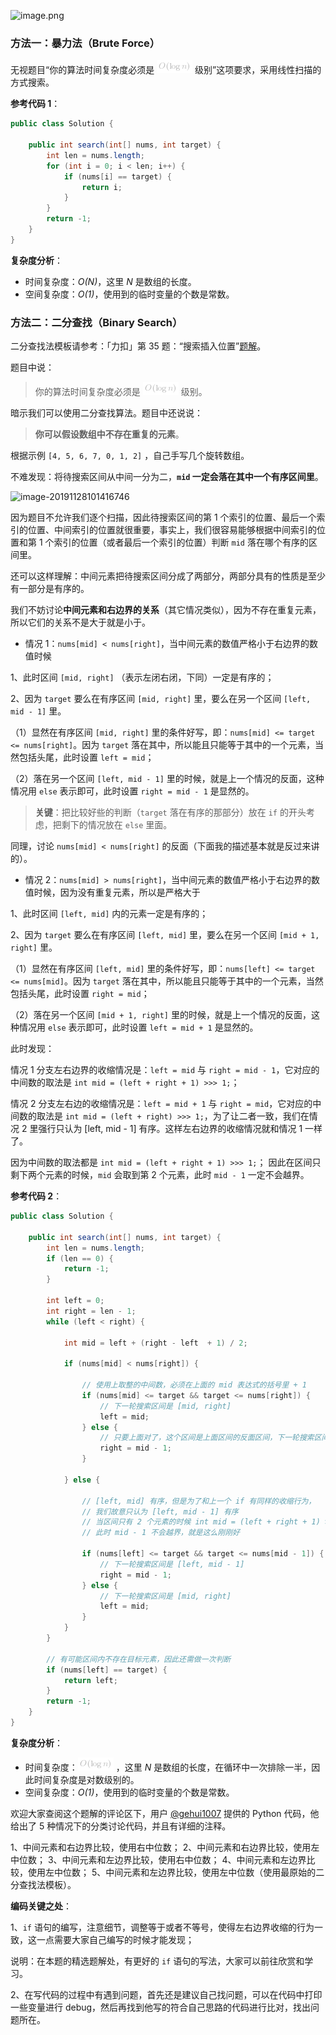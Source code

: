 
![image.png](https://pic.leetcode-cn.com/14ace16a8bc48952806d06ab94cbd4027b5034a1a044961fb199242c99ce193d-image.png)

### 方法一：暴力法（Brute Force）

无视题目“你的算法时间复杂度必须是 ![O(\logn) ](./p__O_log_n__.png)  级别”这项要求，采用线性扫描的方式搜索。

**参考代码 1**：

```Java []
public class Solution {
    
    public int search(int[] nums, int target) {
        int len = nums.length;
        for (int i = 0; i < len; i++) {
            if (nums[i] == target) {
                return i;
            }
        }
        return -1;
    }
}
```

**复杂度分析**：

+ 时间复杂度：*O(N)*，这里 *N* 是数组的长度。
+ 空间复杂度：*O(1)*，使用到的临时变量的个数是常数。

### 方法二：二分查找（Binary Search）


二分查找法模板请参考：「力扣」第 35 题：“搜索插入位置”[题解](https://leetcode-cn.com/problems/search-insert-position/solution/te-bie-hao-yong-de-er-fen-cha-fa-fa-mo-ban-python-/)。

题目中说：

> 你的算法时间复杂度必须是 ![O(\logn) ](./p__O_log_n__.png)  级别。

暗示我们可以使用二分查找算法。题目中还说说：

> **你可以假设数组中不存在重复的元素**。

根据示例 `[4, 5, 6, 7, 0, 1, 2]` ，自己手写几个旋转数组。

不难发现：将待搜索区间从中间一分为二，**`mid` 一定会落在其中一个有序区间里**。

![image-20191128101416746](https://pic.leetcode-cn.com/71b1b281d5c2e773d432604434480e1e9b28dfb8ea6e74ff04d56d4c3a44206e.jpg)

因为题目不允许我们逐个扫描，因此待搜索区间的第 1 个索引的位置、最后一个索引的位置、中间索引的位置就很重要，事实上，我们很容易能够根据中间索引的位置和第 1 个索引的位置（或者最后一个索引的位置）判断 `mid` 落在哪个有序的区间里。

还可以这样理解：中间元素把待搜索区间分成了两部分，两部分具有的性质是至少有一部分是有序的。

我们不妨讨论**中间元素和右边界的关系**（其它情况类似），因为不存在重复元素，所以它们的关系不是大于就是小于。

+ 情况 1：`nums[mid] < nums[right]`，当中间元素的数值严格小于右边界的数值时候

1、此时区间 `[mid, right]` （表示左闭右闭，下同）一定是有序的；

2、因为 `target` 要么在有序区间 `[mid, right]` 里，要么在另一个区间 `[left, mid - 1]` 里。

（1）显然在有序区间 `[mid, right]` 里的条件好写，即：`nums[mid] <= target <= nums[right]`。因为 `target` 落在其中，所以能且只能等于其中的一个元素，当然包括头尾，此时设置 `left = mid`；

（2）落在另一个区间 `[left, mid - 1]` 里的时候，就是上一个情况的反面，这种情况用 `else` 表示即可，此时设置 `right = mid - 1` 是显然的。

> **关键**：把比较好些的判断（`target` 落在有序的那部分）放在 `if` 的开头考虑，把剩下的情况放在 `else` 里面。

同理，讨论 `nums[mid] < nums[right]` 的反面（下面我的描述基本就是反过来讲的）。

+ 情况 2：`nums[mid] > nums[right]`，当中间元素的数值严格小于右边界的数值时候，因为没有重复元素，所以是严格大于

1、此时区间 `[left, mid]` 内的元素一定是有序的；

2、因为 `target` 要么在有序区间 `[left, mid]` 里，要么在另一个区间 `[mid + 1, right]` 里。

（1）显然在有序区间 `[left, mid]` 里的条件好写，即：`nums[left] <= target <= nums[mid]`。因为 `target` 落在其中，所以能且只能等于其中的一个元素，当然包括头尾，此时设置 `right = mid`；

（2）落在另一个区间 `[mid + 1, right]` 里的时候，就是上一个情况的反面，这种情况用 `else` 表示即可，此时设置 `left = mid + 1` 是显然的。


此时发现：

情况 1 分支左右边界的收缩情况是：`left = mid` 与 `right = mid - 1`，它对应的中间数的取法是 `int mid = (left + right + 1) >>> 1;`；

情况 2 分支左右边的收缩情况是：`left = mid + 1` 与 `right = mid`，它对应的中间数的取法是 `int mid = (left + right) >>> 1;`，为了让二者一致，我们在情况 2 里强行只认为 [left, mid - 1] 有序。这样左右边界的收缩情况就和情况 1 一样了。

因为中间数的取法都是 `int mid = (left + right + 1) >>> 1;`； 因此在区间只剩下两个元素的时候，`mid` 会取到第 2 个元素，此时 `mid - 1` 一定不会越界。

**参考代码 2**：

```Java []
public class Solution {

    public int search(int[] nums, int target) {
        int len = nums.length;
        if (len == 0) {
            return -1;
        }

        int left = 0;
        int right = len - 1;
        while (left < right) {

            int mid = left + (right - left  + 1) / 2;

            if (nums[mid] < nums[right]) {

                // 使用上取整的中间数，必须在上面的 mid 表达式的括号里 + 1
                if (nums[mid] <= target && target <= nums[right]) {
                    // 下一轮搜索区间是 [mid, right]
                    left = mid;
                } else {
                    // 只要上面对了，这个区间是上面区间的反面区间，下一轮搜索区间是 [left, mid - 1]
                    right = mid - 1;
                }

            } else {

                // [left, mid] 有序，但是为了和上一个 if 有同样的收缩行为，
                // 我们故意只认为 [left, mid - 1] 有序
                // 当区间只有 2 个元素的时候 int mid = (left + right + 1) >>> 1; 一定会取到右边
                // 此时 mid - 1 不会越界，就是这么刚刚好

                if (nums[left] <= target && target <= nums[mid - 1]) {
                    // 下一轮搜索区间是 [left, mid - 1]
                    right = mid - 1;
                } else {
                    // 下一轮搜索区间是 [mid, right]
                    left = mid;
                }
            }
        }

        // 有可能区间内不存在目标元素，因此还需做一次判断
        if (nums[left] == target) {
            return left;
        }
        return -1;
    }
}
```

**复杂度分析**：

+ 时间复杂度：![O(\logN) ](./p__O_log_N__.png) ，这里 *N* 是数组的长度，在循环中一次排除一半，因此时间复杂度是对数级别的。
+ 空间复杂度：*O(1)*，使用到的临时变量的个数是常数。

欢迎大家查阅这个题解的评论区下，用户 [@gehui1007](/u/gehui1007) 提供的 Python 代码，他给出了 5 种情况下的分类讨论代码，并且有详细的注释。

1、中间元素和右边界比较，使用右中位数；
2、中间元素和右边界比较，使用左中位数；
3、中间元素和左边界比较，使用右中位数；
4、中间元素和左边界比较，使用左中位数；
5、中间元素和左边界比较，使用左中位数（使用最原始的二分查找法模板）。

**编码关键之处**：

1、`if` 语句的编写，注意细节，调整等于或者不等号，使得左右边界收缩的行为一致，这一点需要大家自己编写的时候才能发现；

说明：在本题的精选题解处，有更好的 `if` 语句的写法，大家可以前往欣赏和学习。

2、在写代码的过程中有遇到问题，首先还是建议自己找问题，可以在代码中打印一些变量进行 debug，然后再找到他写的符合自己思路的代码进行比对，找出问题所在。

